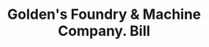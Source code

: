 ---
doi: 10.7916/D85H8TG0
date_other: '1920'
date_other_textual: '1920'
form: printed ephemera
genre:
- Invoices
name:
- Golden's Foundry & Machine Company
object_in_context_url: https://biggert.cul.columbia.edu/items/view/ave_biggert_01831
subject_hierarchical_geographic:
- Columbus, Georgia, United States
subject_name:
- Golden's Foundry & Machine Company
title: Golden's Foundry & Machine Company. Bill
sort_title: Golden's Foundry & Machine Company. Bill
call_number: ave_biggert_01831
coordinates:
- 32.492222222222225,-84.94027777777778
pid: ave_biggert_01831
identifiers: ave_biggert_01831
permalink: /biggert/ave_biggert_01831/
layout: iiif-image-page
---